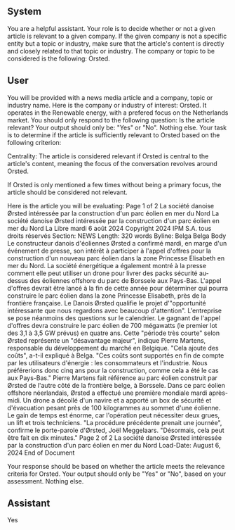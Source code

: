 ## System

You are a helpful assistant. Your role is to decide whether or not a given article is relevant to a given company. If the given company is not a specific entity but a topic or industry, make sure that the article's content is directly and closely related to that topic or industry. The company or topic to be considered is the following: Orsted.

## User


You will be provided with a news media article and a company, topic or industry name. Here is the company or industry of interest: Orsted. It operates in the Renewable energy, with a prefered focus on the Netherlands market. You should only respond to the following question: Is the article relevant? Your output should only be: "Yes" or "No". Nothing else. Your task is to determine if the article is sufficiently relevant to Orsted based on the following criterion:

Centrality: The article is considered relevant if Orsted is central to the article's content, meaning the focus of the conversation revolves around Orsted.

If Orsted is only mentioned a few times without being a primary focus, the article should be considered not relevant.

Here is the article you will be evaluating: Page 1 of 2
La société danoise Ørsted intéressée par la construction d'un parc éolien en mer du Nord
La société danoise Ørsted intéressée par la construction d'un parc éolien en 
mer du Nord
La Libre
mardi 6 août 2024
Copyright 2024 IPM S.A. tous droits réservés
Section: NEWS
Length: 320 words
Byline: Belga Belga
Body
Le constructeur danois d'éoliennes Ørsted a confirmé mardi, en marge d'un événement de presse, son intérêt à 
participer à l'appel d'offres pour la construction d'un nouveau parc éolien dans la zone Princesse Elisabeth en mer 
du Nord. La société énergétique a également montré à la presse comment elle peut utiliser un drone pour livrer des 
packs sécurité au-dessus des éoliennes offshore du parc de Borssele aux Pays-Bas.
L'appel d'offres devrait être lancé à la fin de cette année pour déterminer qui pourra construire le parc éolien dans 
la zone Princesse Elisabeth, près de la frontière française. Le Danois Ørsted qualifie le projet d'"opportunité 
intéressante que nous regardons avec beaucoup d'attention".
   L'entreprise se pose néanmoins des questions sur le calendrier. Le gagnant de l'appel d'offres devra construire le 
parc éolien de 700 mégawatts (le premier lot des 3,1 à 3,5 GW prévus) en quatre ans. Cette "période très courte" 
selon Ørsted représente un "désavantage majeur", indique Pierre Martens, responsable du développement du 
marché en Belgique. "Cela ajoute des coûts", a-t-il expliqué à Belga. "Ces coûts sont supportés en fin de compte 
par les utilisateurs d'énergie : les consommateurs et l'industrie. Nous préférerions donc cinq ans pour la 
construction, comme cela a été le cas aux Pays-Bas." Pierre Martens fait référence au parc éolien construit par 
Ørsted de l'autre côté de la frontière belge, à Borssele.
   Dans ce parc éolien offshore néerlandais, Ørsted a effectué une première mondiale mardi après-midi. Un drone a 
décollé d'un navire et a apporté un box de sécurité et d'évacuation pesant près de 100 kilogrammes au sommet 
d'une éolienne. Le gain de temps est énorme, car l'opération peut nécessiter deux grues, un lift et trois techniciens. 
"La procédure précédente prenait une journée", confirme le porte-parole d'Ørsted, Joël Meggelaars. "Désormais, 
cela peut être fait en dix minutes."
Page 2 of 2
La société danoise Ørsted intéressée par la construction d'un parc éolien en mer du Nord
Load-Date: August 6, 2024
End of Document

Your response should be based on whether the article meets the relevance criteria for Orsted.
Your output should only be "Yes" or "No", based on your assessment. Nothing else.
            

## Assistant

Yes

